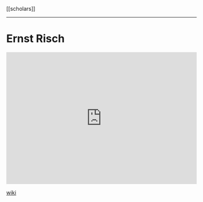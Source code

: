 [[scholars]]
***
# Ernst Risch
<iframe width="100%" height="350" frameborder="0" allow="accelerometer; autoplay; clipboard-write; encrypted-media; gyroscope; picture-in-picture" allowfullscreen src="https://en.wikipedia.org/wiki/Ernst-Risch"></iframe>

[wiki](https://en.wikipedia.org/wiki/Ernst-Risch)